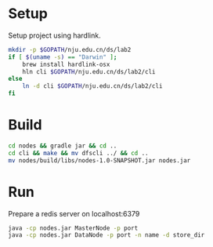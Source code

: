 # Setup

Setup project using hardlink.
```bash
mkdir -p $GOPATH/nju.edu.cn/ds/lab2
if [ $(uname -s) == "Darwin" ];
    brew install hardlink-osx
    hln cli $GOPATH/nju.edu.cn/ds/lab2/cli
else
    ln -d cli $GOPATH/nju.edu.cn/ds/lab2/cli
fi
```

# Build

```bash
cd nodes && gradle jar && cd ..
cd cli && make && mv dfscli ../ && cd ..
mv nodes/build/libs/nodes-1.0-SNAPSHOT.jar nodes.jar
```

# Run

Prepare a redis server on localhost:6379
```bash
java -cp nodes.jar MasterNode -p port
java -cp nodes.jar DataNode -p port -n name -d store_dir
```
